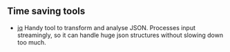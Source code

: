 ## Time saving tools

- [jq](https://stedolan.github.io/jq/)
  Handy tool to transform and analyse JSON. Processes input streamingly, so it can handle huge json structures without slowing down too much.
